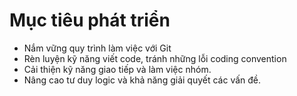 # Mục tiêu phát triển

- Nắm vững quy trình làm việc với Git
- Rèn luyện kỹ năng viết code, tránh những lỗi coding convention
- Cải thiện kỹ năng giao tiếp và làm việc nhóm.
- Nâng cao tư duy logic và khả năng giải quyết các vấn đề.